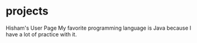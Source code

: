 # projects
Hisham's User Page
My favorite programming language is Java because I have a lot of practice with it.
